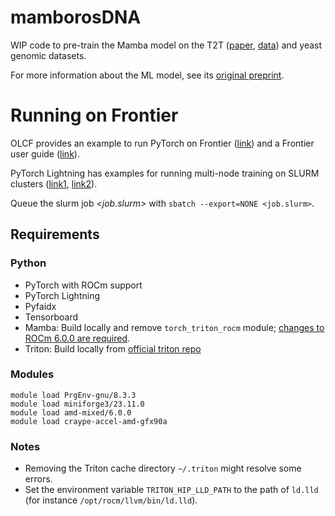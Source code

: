 # mamborosDNA

WIP code to pre-train the Mamba model on the T2T
([paper](https://doi.org/10.1126/science.abj6987),
[data](https://www.ncbi.nlm.nih.gov/datasets/genome/GCF_009914755.1/)) and
yeast genomic datasets.

For more information about the ML model, see its [original
preprint](https://doi.org/10.48550/arXiv.2312.00752).


# Running on Frontier

OLCF provides an example to run PyTorch on Frontier ([link](https://docs.olcf.ornl.gov/software/python/pytorch_frontier.html))
and a Frontier user guide ([link](https://docs.olcf.ornl.gov/systems/frontier_user_guide.html#software)).

PyTorch Lightning has examples for running multi-node training on SLURM clusters ([link1](https://lightning.ai/docs/pytorch/stable/clouds/cluster_advanced.html), [link2](https://lightning.ai/docs/fabric/stable/guide/multi_node/slurm.html)).

Queue the slurm job *<job.slurm>* with `sbatch --export=NONE <job.slurm>`.


## Requirements
### Python

* PyTorch with ROCm support
* PyTorch Lightning
* Pyfaidx
* Tensorboard
* Mamba: Build locally and remove `torch_triton_rocm` module; [changes to ROCm 6.0.0 are required](https://github.com/nsmlzl/mamba/blob/cdc6ed054f93c362079aa0b503e7d7bf4ce8f791/README.md?plain=1#L36).
* Triton: Build locally from [official triton repo](https://github.com/triton-lang/triton)

### Modules

```
module load PrgEnv-gnu/8.3.3
module load miniforge3/23.11.0
module load amd-mixed/6.0.0
module load craype-accel-amd-gfx90a
```

### Notes

* Removing the Triton cache directory `~/.triton` might resolve some errors.
* Set the environment variable `TRITON_HIP_LLD_PATH` to the path of `ld.lld` (for instance `/opt/rocm/llvm/bin/ld.lld`).
